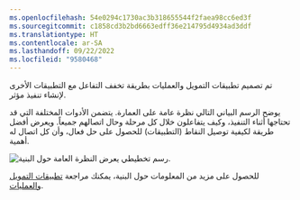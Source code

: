 ```yaml
---
ms.openlocfilehash: 54e0294c1730ac3b318655544f2faea98cc6ed3f
ms.sourcegitcommit: c1858cd3b2bd6663edff36e214795d4934ad3ddf
ms.translationtype: HT
ms.contentlocale: ar-SA
ms.lasthandoff: 09/22/2022
ms.locfileid: "9580468"
---
```

تم تصميم تطبيقات التمويل والعمليات بطريقة تخفف التفاعل مع التطبيقات الأخرى لإنشاء تنفيذ مؤثر.

يوضح الرسم البياني التالي نظرة عامة على العمارة. يتضمن الأدوات المختلفة التي قد تحتاجها أثناء التنفيذ، وكيف يتفاعلون خلال كل مرحلة وحال اتصالهم جميعاً. ويعرض أفضل طريقة لكيفية توصيل النقاط (التطبيقات) للحصول على حل فعال، وأن كل اتصال له أهمية.

![رسم تخطيطي يعرض النظرة العامة حول البنية.](../media/architecture.gif)

للحصول على مزيد من المعلومات حول البنية، يمكنك مراجعة [تطبيقات التمويل والعمليات](/dynamics365/fin-ops-core/fin-ops/imp-lifecycle/architecture-overview/?azure-portal=true).
